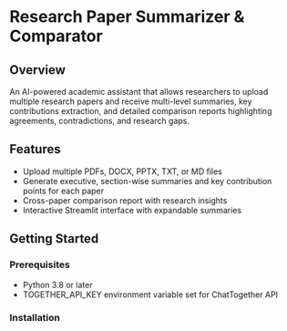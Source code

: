 # Research Paper Summarizer & Comparator

## Overview

An AI-powered academic assistant that allows researchers to upload multiple research papers and receive multi-level summaries, key contributions extraction, and detailed comparison reports highlighting agreements, contradictions, and research gaps.

## Features

- Upload multiple PDFs, DOCX, PPTX, TXT, or MD files  
- Generate executive, section-wise summaries and key contribution points for each paper  
- Cross-paper comparison report with research insights  
- Interactive Streamlit interface with expandable summaries

## Getting Started

### Prerequisites

- Python 3.8 or later  
- TOGETHER_API_KEY environment variable set for ChatTogether API  

### Installation

